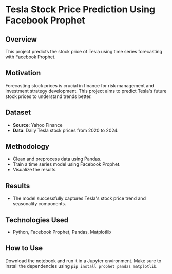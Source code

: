 # Tesla Stock Price Prediction Using Facebook Prophet

## Overview
This project predicts the stock price of Tesla using time series forecasting with Facebook Prophet.

## Motivation
Forecasting stock prices is crucial in finance for risk management and investment strategy development. This project aims to predict Tesla's future stock prices to understand trends better.

## Dataset
- **Source**: Yahoo Finance
- **Data**: Daily Tesla stock prices from 2020 to 2024.

## Methodology
- Clean and preprocess data using Pandas.
- Train a time series model using Facebook Prophet.
- Visualize the results.

## Results
- The model successfully captures Tesla's stock price trend and seasonality components.

## Technologies Used
- Python, Facebook Prophet, Pandas, Matplotlib

## How to Use
Download the notebook and run it in a Jupyter environment. Make sure to install the dependencies using `pip install prophet pandas matplotlib`.
